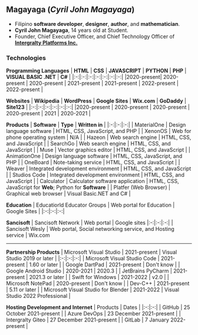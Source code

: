 ## Magayaga (_Cyril John Magayaga_)
* Filipino **software developer**, **designer**, **author**, and **mathematician**.
* **Cyril John Magayaga**, 14 years old at Student.
* Founder, Chief Executive Officer, and Chief Technology Officer of [**Intergralty Platforms Inc.**](https://github.com/intergralty)

### Technologies
**Programming Languages**
| **HTML** | **CSS** | **JAVASCRIPT** | **PYTHON** | **PHP** | **VISUAL BASIC .NET** | **C#** |
|:-:|:-:|:-:|:-:|:-:|:-:|:-:|
|2020-present| 2020-present | 2020-present | 2021-present | 2021-present | 2022-present | 2022-present |

**Websites**
| **Wikipedia** | **WordPress** | **Google Sites** | **Wix.com** | **GoDaddy** | **Site123** |
|:-:|:-:|:-:|:-:|:-:|:-:|
|2020-present | 2020-present | 2020-present | 2020-present | 2021 | 2020-2021 |

**Products**
| **Software** | **Type** | **Written in** | 
|:-:|:-:|:-:|
| MaterialOne | Design language software | HTML, CSS, JavaScript, and PHP |
| XenonOS | Web for phone operating system | N/A | 
| Hazeon | Web search engine | HTML, CSS, and JavaScript |
| SearchGo | Web search engine | HTML, CSS, and JavaScript |
| Muse | Vector graphics editor | HTML, CSS, and JavaScript |
| AnimationOne | Design language software | HTML, CSS, JavaScript, and PHP |
| OneBoard | Note-taking service | HTML, CSS, and JavaScript |
| Weaver | Integrated development environment | HTML, CSS, and JavaScript |
| Studios Code | Integrated development environment | HTML, CSS, and JavaScript |
| Calculator | Calculator software application | HTML, CSS, JavaScript for **Web**; Python for **Software** |
| Platfer (Web Browser) | Graphical web browser | Visual Basic.NET and C# |

**Education**
| Educatiorld Educator Groups | Web portal for Education | Google Sites |
|:-:|:-:|:-:|

**Sancisoft**
| Sancisoft Network | Web portal | Google sites
|:-:|:-:|:-:|
| Sancisoft Wesly | Web portal, Social networking service, and Hosting service | Wix.com

-----------------

**Partnership Products**
| Microsoft Visual Studio | 2021-present | Visual Studio 2019 or later |
|:-:|:-:|:-:|
| Microsoft Visual Studio Code | 2021-present | 1.60 or later |
| Google DartPad | 2021-present | Don't know |
| Google Android Studio | 2020-2021 | 2020.3 |
| JetBrains PyCharm | 2021-present | 2021.3 or later |
| Swift for Windows | 2021-2022 | v2.0 |
| Microsoft NotePad | 2020-present | Don't know |
| Dev-C++ | 2021-present | 5.11 or later |
| Microsoft Visual Studio for Blender | 2021-2022 | Visual Studio 2022 Professional |

**Hosting Development and Internet**
| Products | Dates |
|:-:|:-:|
| GitHub | 25 October 2021-present |
| Azure DevOps | 23 December 2021-present |
| Intergralty Giteo | 27 December 2021-present |
| GitLab | 7 January 2022-present |
